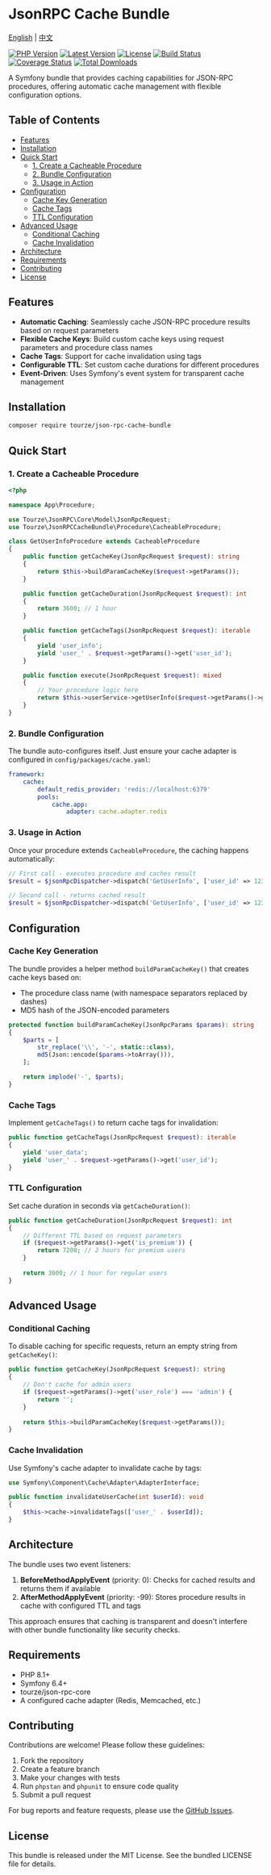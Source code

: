 # JsonRPC Cache Bundle

[English](README.md) | [中文](README.zh-CN.md)

[![PHP Version](https://img.shields.io/packagist/php-v/tourze/json-rpc-cache-bundle.svg?style=flat-square)](https://packagist.org/packages/tourze/json-rpc-cache-bundle)
[![Latest Version](https://img.shields.io/packagist/v/tourze/json-rpc-cache-bundle.svg?style=flat-square)](https://packagist.org/packages/tourze/json-rpc-cache-bundle)
[![License](https://img.shields.io/packagist/l/tourze/json-rpc-cache-bundle.svg?style=flat-square)](https://packagist.org/packages/tourze/json-rpc-cache-bundle)
[![Build Status](https://img.shields.io/github/actions/workflow/status/tourze/php-monorepo/ci.yml?branch=master&style=flat-square)](https://github.com/tourze/php-monorepo/actions)
[![Coverage Status](https://img.shields.io/codecov/c/github/tourze/php-monorepo?style=flat-square)](https://codecov.io/gh/tourze/php-monorepo)
[![Total Downloads](https://img.shields.io/packagist/dt/tourze/json-rpc-cache-bundle.svg?style=flat-square)](https://packagist.org/packages/tourze/json-rpc-cache-bundle)

A Symfony bundle that provides caching capabilities for JSON-RPC procedures, offering automatic cache management with flexible configuration options.

## Table of Contents

- [Features](#features)
- [Installation](#installation)
- [Quick Start](#quick-start)
  - [1. Create a Cacheable Procedure](#1-create-a-cacheable-procedure)
  - [2. Bundle Configuration](#2-bundle-configuration)
  - [3. Usage in Action](#3-usage-in-action)
- [Configuration](#configuration)
  - [Cache Key Generation](#cache-key-generation)
  - [Cache Tags](#cache-tags)
  - [TTL Configuration](#ttl-configuration)
- [Advanced Usage](#advanced-usage)
  - [Conditional Caching](#conditional-caching)
  - [Cache Invalidation](#cache-invalidation)
- [Architecture](#architecture)
- [Requirements](#requirements)
- [Contributing](#contributing)
- [License](#license)

## Features

- **Automatic Caching**: Seamlessly cache JSON-RPC procedure results based on request parameters
- **Flexible Cache Keys**: Build custom cache keys using request parameters and procedure class names
- **Cache Tags**: Support for cache invalidation using tags
- **Configurable TTL**: Set custom cache durations for different procedures
- **Event-Driven**: Uses Symfony's event system for transparent cache management

## Installation

```bash
composer require tourze/json-rpc-cache-bundle
```

## Quick Start

### 1. Create a Cacheable Procedure

```php
<?php

namespace App\Procedure;

use Tourze\JsonRPC\Core\Model\JsonRpcRequest;
use Tourze\JsonRPCCacheBundle\Procedure\CacheableProcedure;

class GetUserInfoProcedure extends CacheableProcedure
{
    public function getCacheKey(JsonRpcRequest $request): string
    {
        return $this->buildParamCacheKey($request->getParams());
    }

    public function getCacheDuration(JsonRpcRequest $request): int
    {
        return 3600; // 1 hour
    }

    public function getCacheTags(JsonRpcRequest $request): iterable
    {
        yield 'user_info';
        yield 'user_' . $request->getParams()->get('user_id');
    }

    public function execute(JsonRpcRequest $request): mixed
    {
        // Your procedure logic here
        return $this->userService->getUserInfo($request->getParams()->get('user_id'));
    }
}
```

### 2. Bundle Configuration

The bundle auto-configures itself. Just ensure your cache adapter is configured in `config/packages/cache.yaml`:

```yaml
framework:
    cache:
        default_redis_provider: 'redis://localhost:6379'
        pools:
            cache.app:
                adapter: cache.adapter.redis
```

### 3. Usage in Action

Once your procedure extends `CacheableProcedure`, the caching happens automatically:

```php
// First call - executes procedure and caches result
$result = $jsonRpcDispatcher->dispatch('GetUserInfo', ['user_id' => 123]);

// Second call - returns cached result
$result = $jsonRpcDispatcher->dispatch('GetUserInfo', ['user_id' => 123]);
```

## Configuration

### Cache Key Generation

The bundle provides a helper method `buildParamCacheKey()` that creates cache keys based on:
- The procedure class name (with namespace separators replaced by dashes)
- MD5 hash of the JSON-encoded parameters

```php
protected function buildParamCacheKey(JsonRpcParams $params): string
{
    $parts = [
        str_replace('\\', '-', static::class),
        md5(Json::encode($params->toArray())),
    ];

    return implode('-', $parts);
}
```

### Cache Tags

Implement `getCacheTags()` to return cache tags for invalidation:

```php
public function getCacheTags(JsonRpcRequest $request): iterable
{
    yield 'user_data';
    yield 'user_' . $request->getParams()->get('user_id');
}
```

### TTL Configuration

Set cache duration in seconds via `getCacheDuration()`:

```php
public function getCacheDuration(JsonRpcRequest $request): int
{
    // Different TTL based on request parameters
    if ($request->getParams()->get('is_premium')) {
        return 7200; // 2 hours for premium users
    }
    
    return 3600; // 1 hour for regular users
}
```

## Advanced Usage

### Conditional Caching

To disable caching for specific requests, return an empty string from `getCacheKey()`:

```php
public function getCacheKey(JsonRpcRequest $request): string
{
    // Don't cache for admin users
    if ($request->getParams()->get('user_role') === 'admin') {
        return '';
    }
    
    return $this->buildParamCacheKey($request->getParams());
}
```

### Cache Invalidation

Use Symfony's cache adapter to invalidate cache by tags:

```php
use Symfony\Component\Cache\Adapter\AdapterInterface;

public function invalidateUserCache(int $userId): void
{
    $this->cache->invalidateTags(['user_' . $userId]);
}
```

## Architecture

The bundle uses two event listeners:

1. **BeforeMethodApplyEvent** (priority: 0): Checks for cached results and returns them if available
2. **AfterMethodApplyEvent** (priority: -99): Stores procedure results in cache with configured TTL and tags

This approach ensures that caching is transparent and doesn't interfere with other bundle functionality like security checks.

## Requirements

- PHP 8.1+
- Symfony 6.4+
- tourze/json-rpc-core
- A configured cache adapter (Redis, Memcached, etc.)

## Contributing

Contributions are welcome! Please follow these guidelines:

1. Fork the repository
2. Create a feature branch
3. Make your changes with tests
4. Run `phpstan` and `phpunit` to ensure code quality
5. Submit a pull request

For bug reports and feature requests, please use the [GitHub Issues](https://github.com/tourze/php-monorepo/issues).

## License

This bundle is released under the MIT License. See the bundled LICENSE file for details.